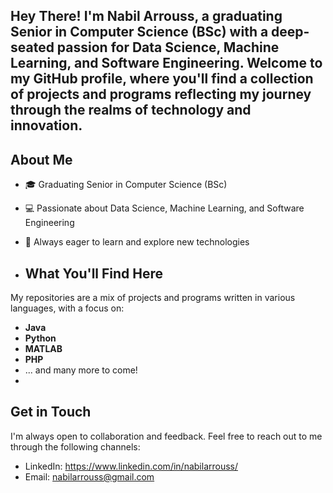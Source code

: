 ## Hey There! I'm Nabil Arrouss, a graduating Senior in Computer Science (BSc) with a deep-seated passion for Data Science, Machine Learning, and Software Engineering. Welcome to my GitHub profile, where you'll find a collection of projects and programs reflecting my journey through the realms of technology and innovation.

## About Me

- 🎓 Graduating Senior in Computer Science (BSc)
- 💻 Passionate about Data Science, Machine Learning, and Software Engineering
- 🌱 Always eager to learn and explore new technologies

- ## What You'll Find Here

My repositories are a mix of projects and programs written in various languages, with a focus on:

- **Java**
- **Python**
- **MATLAB**
- **PHP**
- ... and many more to come!
- 
## Get in Touch

I'm always open to collaboration and feedback. Feel free to reach out to me through the following channels:

- LinkedIn: https://www.linkedin.com/in/nabilarrouss/
- Email: nabilarrouss@gmail.com

